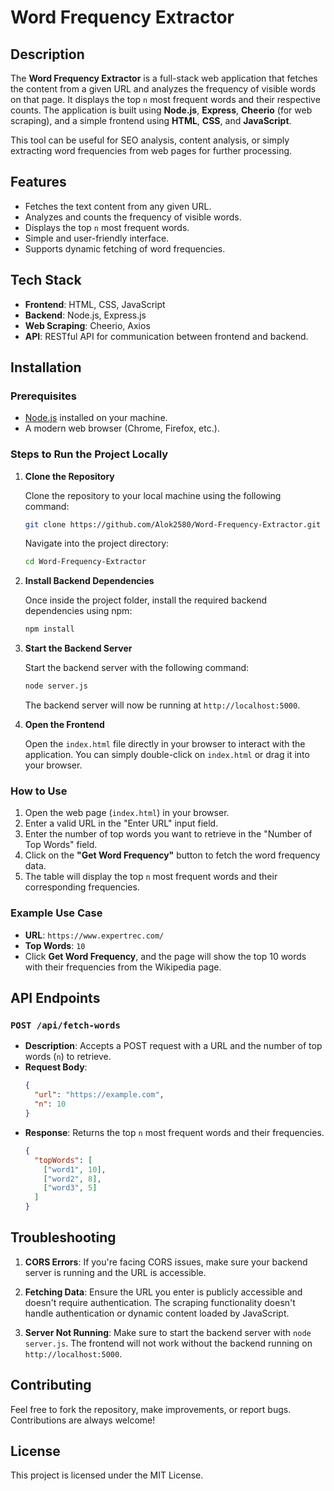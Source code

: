 
# Word Frequency Extractor

## Description
The **Word Frequency Extractor** is a full-stack web application that fetches the content from a given URL and analyzes the frequency of visible words on that page. It displays the top `n` most frequent words and their respective counts. The application is built using **Node.js**, **Express**, **Cheerio** (for web scraping), and a simple frontend using **HTML**, **CSS**, and **JavaScript**.

This tool can be useful for SEO analysis, content analysis, or simply extracting word frequencies from web pages for further processing.

## Features
- Fetches the text content from any given URL.
- Analyzes and counts the frequency of visible words.
- Displays the top `n` most frequent words.
- Simple and user-friendly interface.
- Supports dynamic fetching of word frequencies.

## Tech Stack
- **Frontend**: HTML, CSS, JavaScript
- **Backend**: Node.js, Express.js
- **Web Scraping**: Cheerio, Axios
- **API**: RESTful API for communication between frontend and backend.

## Installation

### Prerequisites
- [Node.js](https://nodejs.org/en/download/) installed on your machine.
- A modern web browser (Chrome, Firefox, etc.).

### Steps to Run the Project Locally

1. **Clone the Repository**

   Clone the repository to your local machine using the following command:
   ```bash
   git clone https://github.com/Alok2580/Word-Frequency-Extractor.git
   ```
   Navigate into the project directory:
   ```bash
   cd Word-Frequency-Extractor
   ```

2. **Install Backend Dependencies**

   Once inside the project folder, install the required backend dependencies using npm:
   ```bash
   npm install
   ```

3. **Start the Backend Server**

   Start the backend server with the following command:
   ```bash
   node server.js
   ```
   The backend server will now be running at `http://localhost:5000`.

4. **Open the Frontend**

   Open the `index.html` file directly in your browser to interact with the application. You can simply double-click on `index.html` or drag it into your browser.

### How to Use
1. Open the web page (`index.html`) in your browser.
2. Enter a valid URL in the "Enter URL" input field.
3. Enter the number of top words you want to retrieve in the "Number of Top Words" field.
4. Click on the **"Get Word Frequency"** button to fetch the word frequency data.
5. The table will display the top `n` most frequent words and their corresponding frequencies.

### Example Use Case
- **URL**: `https://www.expertrec.com/`
- **Top Words**: `10`
- Click **Get Word Frequency**, and the page will show the top 10 words with their frequencies from the Wikipedia page.

## API Endpoints

### `POST /api/fetch-words`
- **Description**: Accepts a POST request with a URL and the number of top words (`n`) to retrieve.
- **Request Body**:
  ```json
  {
    "url": "https://example.com",
    "n": 10
  }
  ```
- **Response**: Returns the top `n` most frequent words and their frequencies.
  ```json
  {
    "topWords": [
      ["word1", 10],
      ["word2", 8],
      ["word3", 5]
    ]
  }
  ```

## Troubleshooting
1. **CORS Errors**: If you're facing CORS issues, make sure your backend server is running and the URL is accessible.

2. **Fetching Data**: Ensure the URL you enter is publicly accessible and doesn't require authentication. The scraping functionality doesn't handle authentication or dynamic content loaded by JavaScript.

3. **Server Not Running**: Make sure to start the backend server with `node server.js`. The frontend will not work without the backend running on `http://localhost:5000`.

## Contributing
Feel free to fork the repository, make improvements, or report bugs. Contributions are always welcome!

## License
This project is licensed under the MIT License.
